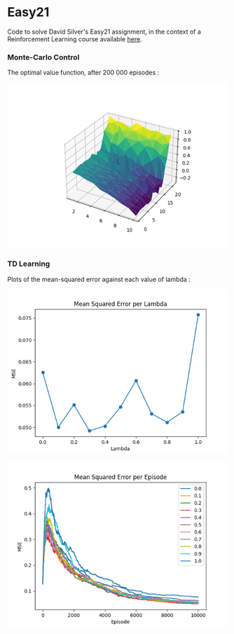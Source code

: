 # Easy21

Code to solve David Silver's Easy21 assignment, in the context of a Reinforcement Learning course available [here](https://www.davidsilver.uk/teaching/).

### Monte-Carlo Control

The optimal value function, after 200 000 episodes :

![Monte Carlo](/plots/monte_carlo.png)

### TD Learning

Plots of the mean-squared error against each value of lambda :

![TD Learning](/plots/td.png)

![TD Learning](/plots/td_.png)